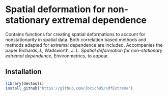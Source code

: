 # Spatial deformation for non-stationary extremal dependence
Contains functions for creating spatial deformations to account for nonstationarity
in spatial data. Both correlation based methods and methods adapted for extremal dependence
are included. Accompanies the paper Richards,J., Wadsworth, J. L. <i>Spatial deformation for non-stationary extremal dependence</i>, Environmetrics, to appear.
## Installation

```r
library(devtools)
install_github("https://github.com/Jbrich95/sdfExtreme")

```

